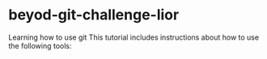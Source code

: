 # beyod-git-challenge-lior
Learning how to use git
This tutorial includes instructions about how to use the following tools:
